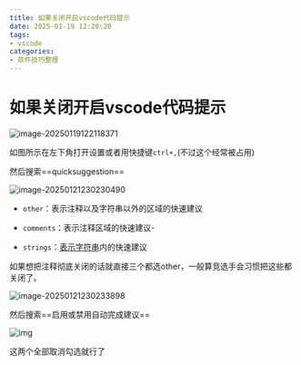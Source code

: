```yaml
---
title: 如果关闭开启vscode代码提示
date: 2025-01-19 12:20:20
tags:
- vscode
categories:
- 软件技巧整理
---
```


# 如果关闭开启vscode代码提示

![image-20250119122118371](http://pic.konglb.top/picture/image-20250119122118371.png)

如图所示在左下角打开设置或者用快捷键`ctrl+,`(不过这个经常被占用)

然后搜索==quicksuggestion==

![image-20250121230230490](./image-20250121230230490.png)

- `other`：表示注释以及字符串以外的区域的快速建议

- `comments`：表示注释区域的快速建议-
- `strings`：[表示字符串](https://so.csdn.net/so/search?q=表示字符串&spm=1001.2101.3001.7020)内的快速建议

如果想把注释彻底关闭的话就直接三个都选other，一般算竞选手会习惯把这些都关闭了。

![image-20250121230233898](./image-20250121230233898.png)



然后搜索==启用或禁用自动完成建议==

![img](./image-20250119122828495.png)

这两个全部取消勾选就行了
